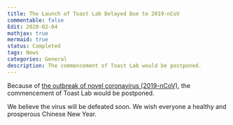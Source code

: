 ```yaml
---
title: The Launch of Toast Lab Delayed Due to 2019-nCoV
commentable: false
Edit: 2020-02-04
mathjax: true
mermaid: true
status: Completed
tags: News
categories: General
description: The commencement of Toast Lab would be postponed.
---
```


<p>Because of <a href="https://www.who.int/emergencies/diseases/novel-coronavirus-2019" target="_blank">the outbreak of novel coronavirus (2019-nCoV)</a>, the commencement of Toast Lab would be postponed.</p>

<p>We believe the virus will be defeated soon. We wish everyone a healthy and prosperous Chinese New Year.</p>

